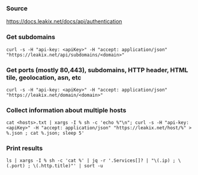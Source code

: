 ### Source
https://docs.leakix.net/docs/api/authentication

### Get subdomains
```
curl -s -H "api-key: <apiKey>" -H "accept: application/json" "https://leakix.net/api/subdomains/<domain>" 
```

### Get ports (mostly 80,443), subdomains, HTTP header, HTML tile, geolocation, asn, etc
```
curl -s -H "api-key: <apiKey>" -H "accept: application/json" "https://leakix.net/domain/<domain>"
```

### Collect information about multiple hosts
```
cat <hosts>.txt | xargs -I % sh -c 'echo %"\n"; curl -s -H "api-key: <apiKey>" -H "accept: application/json" "https://leakix.net/host/%" > %.json ; cat %.json; sleep 5'
```

### Print results
```
ls | xargs -I % sh -c 'cat %' | jq -r '.Services[]? | "\(.ip) ; \(.port) ; \(.http.title)"' | sort -u
```

